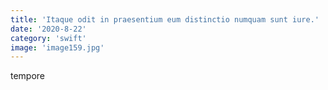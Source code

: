 ```yaml
---
title: 'Itaque odit in praesentium eum distinctio numquam sunt iure.'
date: '2020-8-22'
category: 'swift'
image: 'image159.jpg'
---
```


tempore
